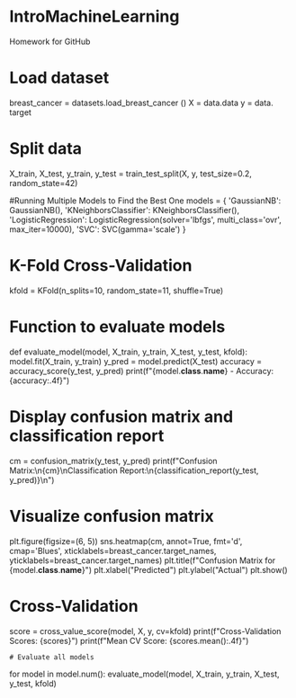 # IntroMachineLearning
Homework for GitHub

# Load dataset
breast_cancer = datasets.load_breast_cancer ()
X = data.data
y = data. target

# Split data
X_train, X_test, y_train, y_test = train_test_split(X, y, test_size=0.2, random_state=42)

#Running Multiple Models to Find the Best One
models = {
    'GaussianNB': GaussianNB(),
    'KNeighborsClassifier': KNeighborsClassifier(),
    'LogisticRegression': LogisticRegression(solver='lbfgs', multi_class='ovr', max_iter=10000),
    'SVC': SVC(gamma='scale')
}

# K-Fold Cross-Validation
kfold = KFold(n_splits=10, random_state=11, shuffle=True)

# Function to evaluate models
def evaluate_model(model, X_train, y_train, X_test, y_test, kfold):
    model.fit(X_train, y_train)
    y_pred = model.predict(X_test)
    accuracy = accuracy_score(y_test, y_pred)
    print(f"{model.__class__.__name__} - Accuracy: {accuracy:.4f}")

  # Display confusion matrix and classification report
  cm = confusion_matrix(y_test, y_pred)
    print(f"Confusion Matrix:\n{cm}\nClassification Report:\n{classification_report(y_test, y_pred)}\n")

 # Visualize confusion matrix
  plt.figure(figsize=(6, 5))
    sns.heatmap(cm, annot=True, fmt='d', cmap='Blues', xticklabels=breast_cancer.target_names, yticklabels=breast_cancer.target_names)
    plt.title(f"Confusion Matrix for {model.__class__.__name__}")
    plt.xlabel("Predicted")
    plt.ylabel("Actual")
    plt.show()

# Cross-Validation
score = cross_value_score(model, X, y, cv=kfold)
    print(f"Cross-Validation Scores: {scores}")
    print(f"Mean CV Score: {scores.mean():.4f}")

    # Evaluate all models
for model in model.num():
    evaluate_model(model, X_train, y_train, X_test, y_test, kfold)
